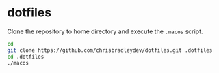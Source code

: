 # dotfiles

Clone the repository to home directory and execute the `.macos` script.

```sh
cd
git clone https://github.com/chrisbradleydev/dotfiles.git .dotfiles
cd .dotfiles
./macos
```
